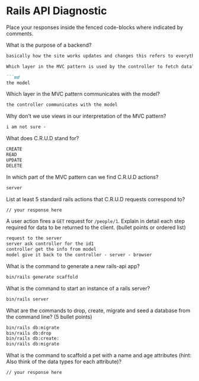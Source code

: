 # Rails API Diagnostic

Place your responses inside the fenced code-blocks where indicated by comments.

What is the purpose of a backend?

```md
basically how the site works updates and changes this refers to everything the user can’t see in the browser, like databases and servers. ```

Which layer in the MVC pattern is used by the controller to fetch data?

```md
the model
```

Which layer in the MVC pattern communicates with the model?

```md
the controller communicates with the model
```

Why don't we use views in our interpretation of the MVC pattern?

```md
i am not sure -
```

What does C.R.U.D stand for?

```md
CREATE
READ
UPDATE
DELETE

```

In which part of the MVC pattern can we find C.R.U.D actions?

```md
server
```

List at least 5 standard rails actions that C.R.U.D requests correspond to?

```md
// your response here
```

A user action fires a `GET` request for `/people/1`. Explain in detail each step
required for data to be returned to the client. (bullet points or ordered list)

```md
request to the server
server ask controller for the id1
controller get the info from model
model give it back to the controller - server - browser
```

What is the command to generate a new rails-api app?

```bash
bin/rails generate scaffold
```

What is the command to start an instance of a rails server?

```bash
bin/rails server
```

What are the commands to drop, create, migrate and seed a database from the command
line? (5 bullet points)

```bash
bin/rails db:migrate
bin/rails db:drop
bin/rails db:create:
bin/rails db:migrate
```

What is the command to scaffold a pet with a name and age attributes (hint:
Also think of the data types for each attribute)?

```bash
// your response here
```

